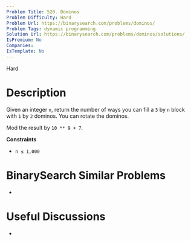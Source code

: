 ```yaml
---
Problem Title: 520. Dominos
Problem Difficulty: Hard
Problem Url: https://binarysearch.com/problems/dominos/
Problem Tags: dynamic programming
Solution Url: https://binarysearch.com/problems/dominos/solutions/
IsPremium: No
Companies: 
IsTemplate: No
---
```


<span style="color: ;">Hard</span>

# Description

Given an integer `n`, return the number of ways you can fill a `3` by `n` block with `1` by `2` dominos. You can rotate the dominos.

Mod the result by `10 ** 9 + 7`.

**Constraints**
- `n ≤ 1,000`

# BinarySearch Similar Problems

- []()

# Useful Discussions

- []()
